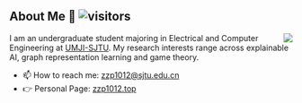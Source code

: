 ## About Me 👋 ![visitors](https://visitor-badge.glitch.me/badge?page_id=zzp1012.zzp1012)
<img align="right" src="https://github-readme-stats.vercel.app/api?username=zzp1012&show_icons=true&icon_color=805AD5&text_color=718096&bg_color=ffffff&hide_title=true" />

I am an undergraduate student majoring in Electrical and Computer Engineering at [UMJI-SJTU](ji.sjtu.edu.cn). My research interests range across explainable AI, graph representation learning and game theory.

- 📫 How to reach me: [zzp1012@sjtu.edu.cn](mailto:zzp1012@sjtu.edu.cn)
- 👉 Personal Page: [zzp1012.top](http://zzp1012.top/)
